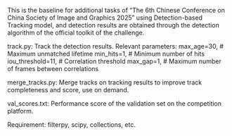 This is the baseline for additional tasks of “The 6th Chinese Conference on China Society of lmage and Graphics 2025” using Detection-based Tracking model, and detection results are obtained through the detection algorithm of the official toolkit of the challenge.

track.py: Track the detection results.
Relevant parameters: 
max_age=30, # Maximum unmatched lifetime 
min_hits=1, # Minimum number of hits 
iou_threshold=11, # Correlation threshold 
max_gap=1, # Maximum number of frames between correlations

merge_tracks.py: Merge tracks on tracking results to improve track completeness and score, use on demand.

val_scores.txt: Performance score of the validation set on the competition platform.

Requirement: filterpy, scipy, collections, etc.
